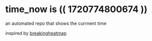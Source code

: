 # time_now is (( 1720774800674 ))

an automated repo that shows the currnent time

inspired by [breakingheatmap](https://github.com/breakingheatmap/breakingheatmap)